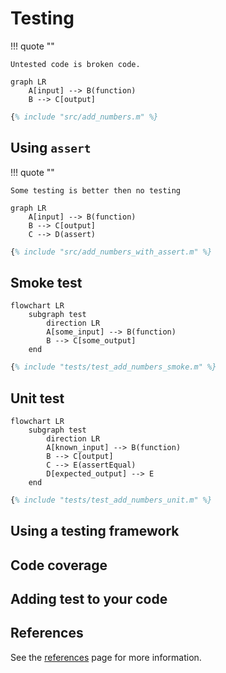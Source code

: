 # Testing

!!! quote ""
    
    Untested code is broken code.


``` mermaid
graph LR
    A[input] --> B(function)
    B --> C[output]
```

```matlab
{% include "src/add_numbers.m" %}
```

## Using `assert`

!!! quote ""
    
    Some testing is better then no testing

```mermaid
graph LR
    A[input] --> B(function)
    B --> C[output]
    C --> D(assert)
```

```matlab
{% include "src/add_numbers_with_assert.m" %}
```

## Smoke test

```mermaid
flowchart LR
    subgraph test
        direction LR
        A[some_input] --> B(function)
        B --> C[some_output]
    end
```

```matlab
{% include "tests/test_add_numbers_smoke.m" %}
```

## Unit test


```mermaid
flowchart LR
    subgraph test
        direction LR
        A[known_input] --> B(function)
        B --> C[output]
        C --> E(assertEqual)
        D[expected_output] --> E
    end
```

```matlab
{% include "tests/test_add_numbers_unit.m" %}
```

## Using a testing framework

## Code coverage

## Adding test to your code

## References

See the [references](../references.md#testing-and-refactoring) page for more information.